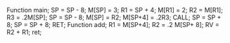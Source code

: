 Function main;
SP = SP - 8; 
M[SP] = 3; 
R1 = SP + 4; 
M[R1] = 2; 
R2 = M[R1]; 
R3 = .2M[SP];
SP = SP - 8;
M[SP] = R2;
M[SP+4] = .2R3;
CALL<add>;
SP = SP + 8; 
SP = SP + 8;
RET;
Function add;
R1 = M[SP+4];
R2 = .2 M[SP+ 8];
RV = R2 + R1;
ret;